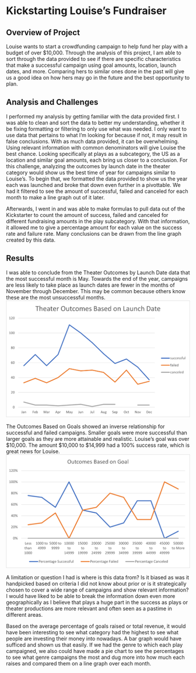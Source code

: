 # Kickstarting Louise’s Fundraiser
## Overview of Project
Louise wants to start a crowdfunding campaign to help fund her play with a budget of over $10,000. Through the analysis of this project, I am able to sort through the data provided to see if there are specific characteristics that make a successful campaign using goal amounts, location, launch dates, and more. Comparing hers to similar ones done in the past will give us a good idea on how hers may go in the future and the best opportunity to plan. 

## Analysis and Challenges
I performed my analysis by getting familiar with the data provided first. I was able to clean and sort the data to better my understanding, whether it be fixing formatting or filtering to only use what was needed. I only want to use data that pertains to what I’m looking for because if not, it may result in false conclusions. With as much data provided, it can be overwhelming. Using relevant information with common denominators will give Louise the best chance. Looking specifically at plays as a subcategory, the US as a location and similar goal amounts, each bring us closer to a conclusion. 
For this challenge, analyzing the outcomes by launch date in the theater category would show us the best time of year for campaigns similar to Louise’s. To begin that, we formatted the data provided to show us the year each was launched and broke that down even further in a pivottable. We had it filtered to see the amount of successful, failed and canceled for each month to make a line graph out of it later. 

Afterwards, I went in and was able to make formulas to pull data out of the Kickstarter to count the amount of success, failed and canceled for different fundraising amounts in the play subcategory. With that information, it allowed me to give a percentage amount for each value on the success rate and failure rate. Many conclusions can be drawn from the line graph created by this data.

## Results 
I was able to conclude from the Theater Outcomes by Launch Date data that the most successful month is May. Towards the end of the year, campaigns are less likely to take place as launch dates are fewer in the months of November through December. This may be common because others know these are the most unsuccessful months. 
![Theater Outcomes](https://github.com/alishalopez/repo-kickstarter-analysis/blob/a50df8fd71daf9aa14805e853f64e46c893790e2/resources/Theater_Outcomes_vs_Launch.png)

The Outcomes Based on Goals showed an inverse relationship for successful and failed campaigns. Smaller goals were more successful than larger goals as they are more attainable and realistic. Louise’s goal was over $10,000. The amount $10,000 to $14,999 had a 100% success rate, which is great news for Louise.
![Outcomes Based on Goals](https://github.com/alishalopez/repo-kickstarter-analysis/blob/f4ed4776d10f33bddbc5a8e22ed25907a924958f/resources/Outcomes_vs_Goals.png)

A limitation or question I had is where is this data from? Is it biased as was it handpicked based on criteria I did not know about prior or is it strategically chosen to cover a wide range of campaigns and show relevant information? I would have liked to be able to break the information down even more geographically as I believe that plays a huge part in the success as plays or theater productions are more relevant and often seen as a pastime in different areas. 

Based on the average percentage of goals raised or total revenue, it would have been interesting to see what category had the highest to see what people are investing their money into nowadays. A bar graph would have sufficed and shown us that easily. If we had the genre to which each play campaigned, we also could have made a pie chart to see the percentages to see what genre campaigns the most and dug more into how much each raises and compared them on a line graph over each month. 
